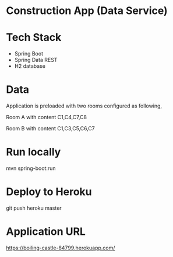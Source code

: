 # Construction App (Data Service)

# Tech Stack

 * Spring Boot
 * Spring Data REST
 * H2 database
      
           

# Data

Application is preloaded with two rooms configured as following,

Room A with content C1,C4,C7,C8

Room B with content C1,C3,C5,C6,C7
        
# Run locally
mvn spring-boot:run

# Deploy to Heroku

git push heroku master

# Application URL
https://boiling-castle-84799.herokuapp.com/
